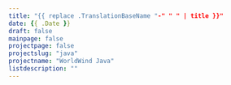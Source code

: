 ```yaml
---
title: "{{ replace .TranslationBaseName "-" " " | title }}"
date: {{ .Date }}
draft: false
mainpage: false
projectpage: false
projectslug: "java"
projectname: "WorldWind Java"
listdescription: ""
---
```

